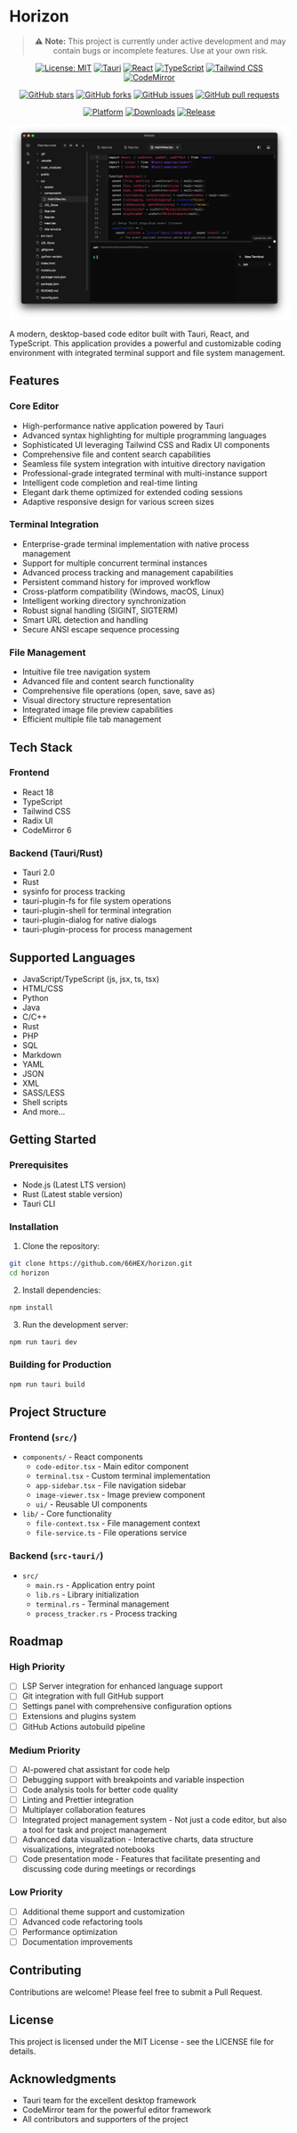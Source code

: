 # Horizon

<div align="center">

> ⚠️ **Note:** This project is currently under active development and may contain bugs or incomplete features. Use at your own risk.

[![License: MIT](https://img.shields.io/badge/License-MIT-yellow.svg)](https://opensource.org/licenses/MIT)
[![Tauri](https://img.shields.io/badge/Tauri-2.0-blue.svg)](https://tauri.app)
[![React](https://img.shields.io/badge/React-18-blue.svg)](https://reactjs.org)
[![TypeScript](https://img.shields.io/badge/TypeScript-5.0-blue.svg)](https://www.typescriptlang.org)
[![Tailwind CSS](https://img.shields.io/badge/Tailwind_CSS-4.0-blue.svg)](https://tailwindcss.com)
[![CodeMirror](https://img.shields.io/badge/CodeMirror-6-blue.svg)](https://codemirror.net)

[![GitHub stars](https://img.shields.io/github/stars/66HEX/horizon?style=social)](https://github.com/66HEX/horizon/stargazers)
[![GitHub forks](https://img.shields.io/github/forks/66HEX/horizon?style=social)](https://github.com/66HEX/horizon/network/members)
[![GitHub issues](https://img.shields.io/github/issues/66HEX/horizon)](https://github.com/66HEX/horizon/issues)
[![GitHub pull requests](https://img.shields.io/github/issues-pr/66HEX/horizon)](https://github.com/66HEX/horizon/pulls)

[![Platform](https://img.shields.io/badge/platform-Windows%20%7C%20macOS%20%7C%20Linux-lightgrey)](https://github.com/66HEX/horizon/releases)
[![Downloads](https://img.shields.io/github/downloads/66HEX/horizon/total)](https://github.com/66HEX/horizon/releases)
[![Release](https://img.shields.io/github/release/66HEX/horizon)](https://github.com/66HEX/horizon/releases/latest)

![Horizon Editor Screenshot](screen.png)

</div>

A modern, desktop-based code editor built with Tauri, React, and TypeScript. This application provides a powerful and customizable coding environment with integrated terminal support and file system management.

## Features

### Core Editor
- High-performance native application powered by Tauri
- Advanced syntax highlighting for multiple programming languages
- Sophisticated UI leveraging Tailwind CSS and Radix UI components
- Comprehensive file and content search capabilities
- Seamless file system integration with intuitive directory navigation
- Professional-grade integrated terminal with multi-instance support
- Intelligent code completion and real-time linting
- Elegant dark theme optimized for extended coding sessions
- Adaptive responsive design for various screen sizes

### Terminal Integration
- Enterprise-grade terminal implementation with native process management
- Support for multiple concurrent terminal instances
- Advanced process tracking and management capabilities
- Persistent command history for improved workflow
- Cross-platform compatibility (Windows, macOS, Linux)
- Intelligent working directory synchronization
- Robust signal handling (SIGINT, SIGTERM)
- Smart URL detection and handling
- Secure ANSI escape sequence processing

### File Management
- Intuitive file tree navigation system
- Advanced file and content search functionality
- Comprehensive file operations (open, save, save as)
- Visual directory structure representation
- Integrated image file preview capabilities
- Efficient multiple file tab management

## Tech Stack

### Frontend
- React 18
- TypeScript
- Tailwind CSS
- Radix UI
- CodeMirror 6

### Backend (Tauri/Rust)
- Tauri 2.0
- Rust
- sysinfo for process tracking
- tauri-plugin-fs for file system operations
- tauri-plugin-shell for terminal integration
- tauri-plugin-dialog for native dialogs
- tauri-plugin-process for process management

## Supported Languages
- JavaScript/TypeScript (js, jsx, ts, tsx)
- HTML/CSS
- Python
- Java
- C/C++
- Rust
- PHP
- SQL
- Markdown
- YAML
- JSON
- XML
- SASS/LESS
- Shell scripts
- And more...

## Getting Started

### Prerequisites
- Node.js (Latest LTS version)
- Rust (Latest stable version)
- Tauri CLI

### Installation

1. Clone the repository:
```bash
git clone https://github.com/66HEX/horizon.git
cd horizon
```

2. Install dependencies:
```bash
npm install
```

3. Run the development server:
```bash
npm run tauri dev
```

### Building for Production
```bash
npm run tauri build
```

## Project Structure

### Frontend (`src/`)
- `components/` - React components
  - `code-editor.tsx` - Main editor component
  - `terminal.tsx` - Custom terminal implementation
  - `app-sidebar.tsx` - File navigation sidebar
  - `image-viewer.tsx` - Image preview component
  - `ui/` - Reusable UI components
- `lib/` - Core functionality
  - `file-context.tsx` - File management context
  - `file-service.ts` - File operations service

### Backend (`src-tauri/`)
- `src/`
  - `main.rs` - Application entry point
  - `lib.rs` - Library initialization
  - `terminal.rs` - Terminal management
  - `process_tracker.rs` - Process tracking

## Roadmap

### High Priority
- [ ] LSP Server integration for enhanced language support
- [ ] Git integration with full GitHub support
- [ ] Settings panel with comprehensive configuration options
- [ ] Extensions and plugins system
- [ ] GitHub Actions autobuild pipeline

### Medium Priority
- [ ] AI-powered chat assistant for code help
- [ ] Debugging support with breakpoints and variable inspection
- [ ] Code analysis tools for better code quality
- [ ] Linting and Prettier integration
- [ ] Multiplayer collaboration features
- [ ] Integrated project management system - Not just a code editor, but also a tool for task and project management
- [ ] Advanced data visualization - Interactive charts, data structure visualizations, integrated notebooks
- [ ] Code presentation mode - Features that facilitate presenting and discussing code during meetings or recordings

### Low Priority
- [ ] Additional theme support and customization
- [ ] Advanced code refactoring tools
- [ ] Performance optimization
- [ ] Documentation improvements

## Contributing

Contributions are welcome! Please feel free to submit a Pull Request.

## License

This project is licensed under the MIT License - see the LICENSE file for details.

## Acknowledgments

- Tauri team for the excellent desktop framework
- CodeMirror team for the powerful editor framework
- All contributors and supporters of the project